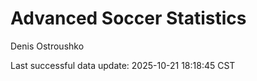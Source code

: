 # Advanced Soccer Statistics
Denis Ostroushko

<!-- gfm -->

Last successful data update: 2025-10-21 18:18:45 CST
